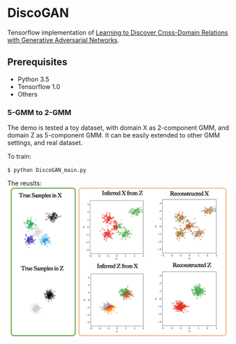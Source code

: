 DiscoGAN
=========================================

Tensorflow implementation of [Learning to Discover Cross-Domain Relations
with Generative Adversarial Networks](https://arxiv.org/pdf/1703.05192.pdf). 

Prerequisites
-------------
   - Python 3.5
   - Tensorflow 1.0
   - Others
   
### 5-GMM to 2-GMM

The demo is tested a toy dataset, with domain X as 2-component GMM, and domain Z as 5-component GMM. It can be easily extended to other GMM settings, and real dataset.

To train:

    $ python DiscoGAN_main.py
    
The reuslts:    
<img src="results/DiscoGAN/Overall.png" width="600px">

